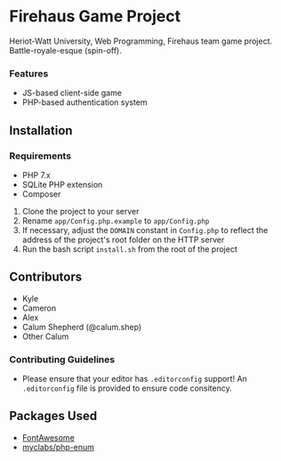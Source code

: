 # Firehaus Game Project

Heriot-Watt University, Web Programming, Firehaus team game project. Battle-royale-esque (spin-off).

### Features

-   JS-based client-side game
-   PHP-based authentication system

## Installation

### Requirements

-   PHP 7.x
-   SQLite PHP extension
-   Composer


1.  Clone the project to your server
2.  Rename `app/Config.php.example` to `app/Config.php`
3.  If necessary, adjust the `DOMAIN` constant in `Config.php` to reflect the address of the project's root folder on the HTTP server
4.  Run the bash script `install.sh` from the root of the project

## Contributors

-   Kyle
-   Cameron
-   Alex
-   Calum Shepherd (@calum.shep)
-   Other Calum

### Contributing Guidelines

-   Please ensure that your editor has `.editorconfig` support! An `.editorconfig` file is provided to ensure code consitency.

## Packages Used

-   [FontAwesome](https://fontawesome.com/)
-   [myclabs/php-enum](https://github.com/myclabs/php-enum)
